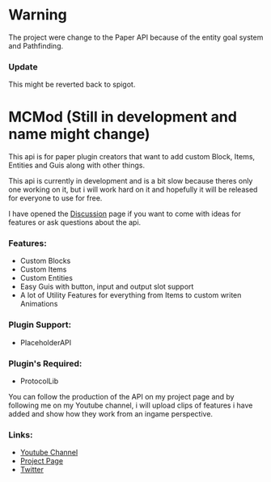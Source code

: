 # Warning
The project were change to the Paper API because of the entity goal system and Pathfinding.
### Update
This might be reverted back to spigot.

# MCMod (Still in development and name might change)
This api is for paper plugin creators that want to add custom Block, Items, Entities and Guis along with other things.

This api is currently in development and is a bit slow because theres only one working on it, but i will work hard on it and hopefully it will be released for everyone to use for free.

I have opened the [Discussion](https://github.com/PandaDap2006/MCMod/discussions) page if you want to come with ideas for features or ask questions about the api.

### Features:
* Custom Blocks
* Custom Items
* Custom Entities
* Easy Guis with button, input and output slot support
* A lot of Utility Features for everything from Items to custom writen Animations

### Plugin Support:
* PlaceholderAPI

### Plugin's Required:
* ProtocolLib

You can follow the production of the API on my project page and by following me on my Youtube channel, i will upload clips of features i have added and show how they work from an ingame perspective.

### Links:
* [Youtube Channel](https://www.youtube.com/@Focus-Development)
* [Project Page](https://github.com/users/PandaDap2006/projects/1)
* [Twitter](https://twitter.com/FocusModding)

